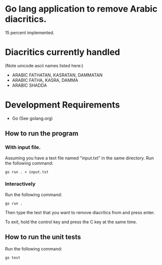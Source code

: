 # Go lang application to remove Arabic diacritics.
15 percent implemented.

# Diacritics currently handled
(Note unicode ascii names listed here:)
- ARABIC FATHATAN, KASRATAN, DAMMATAN
- ARABIC FATHA, KASRA, DAMMA
- ARABIC SHADDA

# Development Requirements
- Go (See golang.org)

## How to run the program
### With input file.
Assuming you have a text file named "input.txt" in the same directory.
Run the following command:

`go run . < input.txt`

### Interactively
Run the following command:

`go run .`

Then type the text that you want to remove diacritics from and press enter.

To exit, hold the control key and press the C key at the same time.

## How to run the unit tests
Run the following command:

`go test`